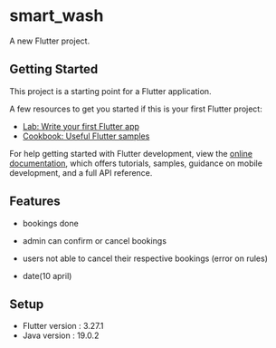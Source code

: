 # smart_wash

A new Flutter project.

## Getting Started

This project is a starting point for a Flutter application.

A few resources to get you started if this is your first Flutter project:

- [Lab: Write your first Flutter app](https://docs.flutter.dev/get-started/codelab)
- [Cookbook: Useful Flutter samples](https://docs.flutter.dev/cookbook)

For help getting started with Flutter development, view the
[online documentation](https://docs.flutter.dev/), which offers tutorials,
samples, guidance on mobile development, and a full API reference.

## Features
- bookings done
- admin can confirm or cancel bookings
- users not able to cancel their respective bookings (error on rules)

- date(10 april)


## Setup
- Flutter version : 3.27.1
- Java version : 19.0.2

